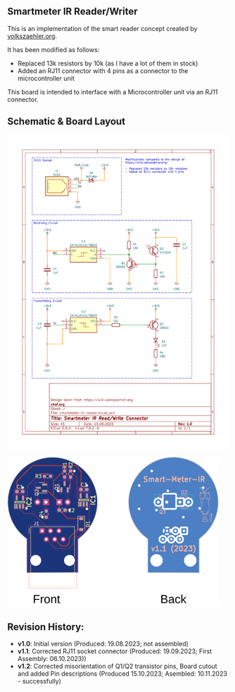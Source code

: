 ## Smartmeter IR Reader/Writer

This is an implementation of the smart reader concept created by [volkszaehler.org](https://wiki.volkszaehler.org/hardware/controllers/ir-schreib-lesekopf-ttl-ausgang).

It has been modified as follows:

- Replaced 13k resistors by 10k (as I have a lot of them in stock)
- Added an RJ11 connector with 4 pins as a connector to the microcontroller unit

This board is intended to interface with a Microcontroller unit via an RJ11 connector.

## Schematic & Board Layout

![Schematic](./docs/smartmeter-ir-reader.svg)

![Board Layout](./docs/smartmeter-ir-reader-brd.svg)

## Revision History:
- **v1.0**: Initial version (Produced: 19.08.2023; not assembled)
- **v1.1**: Corrected RJ11 socket connector (Produced: 19.09.2023; First Assembly: 06.10.2023))
- **v1.2**: Corrected misorientation of Q1/Q2 transistor pins, Board cutout and added Pin descriptions (Produced 15.10.2023; Asembled: 10.11.2023 - successfully)
